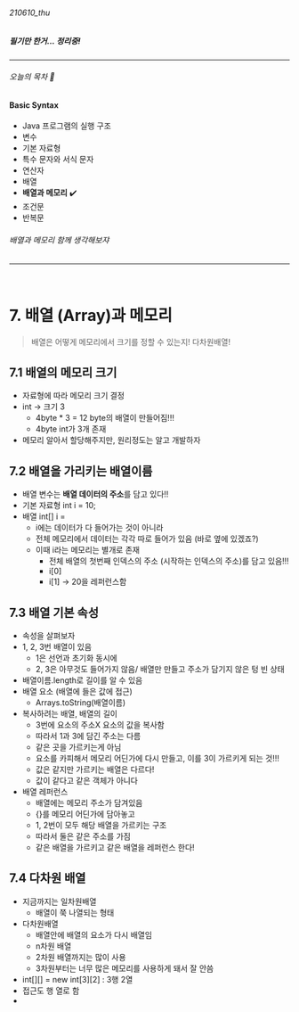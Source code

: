 ###### 210610_thu

##### 필기만 한거... 정리중!

<hr>



###### 오늘의 목차 :lemon:

#### Basic Syntax

- Java 프로그램의 실행 구조 
- 변수 
- 기본 자료형 
- 특수 문자와 서식 문자 
- 연산자 
- 배열 
- **배열과 메모리** :heavy_check_mark:
- 조건문
- 반복문

###### 배열과 메모리 함께 생각해보쟈

<hr>



<br>

# 7. 배열 (Array)과 메모리

> 배열은 어떻게 메모리에서 크기를 정할 수 있는지! 다차원배열!



## 7.1 배열의 메모리 크기

- 자료형에 따라 메모리 크기 결정
- int -> 크기 3
  - 4byte * 3 = 12 byte의 배열이 만들어짐!!!
  - 4byte int가 3개 존재
- 메모리 알아서 할당해주지만, 원리정도는 알고 개발하자

## 7.2 배열을 가리키는 배열이름

- 배열 변수는 **배열 데이터의 주소**를 담고 있다!!
- 기본 자료형 int i = 10;
- 배열 int[] i = 
  - i에는 데이터가 다 들어가는 것이 아니라
  - 전체 메모리에서 데이터는 각각 따로 들어가 있음 (바로 옆에 있겠죠?)
  - 이때 i라는 메모리는 별개로 존재
    - 전체 배열의 첫번째 인덱스의 주소 (시작하는 인덱스의 주소)를 담고 있음!!!
    - i[0]
    - i[1] -> 20을 레퍼런스함

## 7.3 배열 기본 속성

- 속성을 살펴보자
- 1, 2, 3번 배열이 있음
  - 1은 선언과 초기화 동시에
  - 2, 3은 아무것도 들어가지 않음/ 배열만 만들고 주소가 담기지 않은 텅 빈 상태
- 배열이름.length로 길이를 알 수 있음
- 배열 요소 (배열에 들은 값에 접근)
  - Arrays.toString(배열이름)
- 복사하려는 배열, 배열의 길이
  - 3번에 요소의 주소X 요소의 값을 복사함
  - 따라서 1과 3에 담긴 주소는 다름
  - 같은 곳을 가르키는게 아님
  - 요소를 카피해서 메모리 어딘가에 다시 만들고, 이를 3이 가르키게 되는 것!!!
  - 값은 같지만 가르키는 배열은 다르다!
  - 값이 같다고 같은 객체가 아니다
- 배열 레퍼런스
  - 배열에는 메모리 주소가 담겨있음
  - {}를 메모리 어딘가에 담아놓고
  - 1, 2번이 모두 해당 배열을 가르키는 구조
  - 따라서 둘은 같은 주소를 가짐
  - 같은 배열을 가르키고 같은 배열을 레퍼런스 한다!

## 7.4 다차원 배열

- 지금까지는 일차원배열
  - 배열이 쭉 나열되는 형태
- 다차원배열
  - 배열안에 배열의 요소가 다시 배열임
  - n차원 배열
  - 2차원 배열까지는 많이 사용
  - 3차원부터는 너무 많은 메모리를 사용하게 돼서 잘 안씀
- int[\][\] = new int\[3][2] : 3행 2열
- 접근도 행 열로 함
- 

